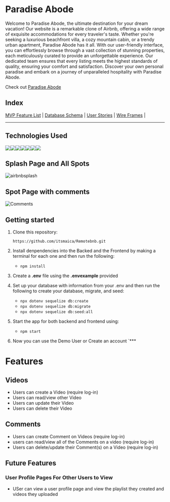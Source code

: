# Paradise Abode
Welcome to Paradise Abode, the ultimate destination for your dream vacation! Our website is a remarkable clone of Airbnb, offering a wide range of exquisite accommodations for every traveler's taste. Whether you're seeking a luxurious beachfront villa, a cozy mountain cabin, or a trendy urban apartment, Paradise Abode has it all. With our user-friendly interface, you can effortlessly browse through a vast collection of stunning properties, each meticulously curated to provide an unforgettable experience. Our dedicated team ensures that every listing meets the highest standards of quality, ensuring your comfort and satisfaction. Discover your own personal paradise and embark on a journey of unparalleled hospitality with Paradise Abode.

Check out [Paradise Abode](https://api-project-base.onrender.com/)

## Index
[MVP Feature List](https://github.com/DomenikMoody/API-project/wiki/Feature-List) | [Database Schema](https://github.com/DomenikMoody/API-project/wiki/schema) | [User Stories](https://github.com/DomenikMoody/API-project/wiki/User-Stories) | [Wire Frames](https://github.com/DomenikMoody/CapstoneProject/wiki/WireFrame) |

***

## Technologies Used
<img src="https://img.shields.io/badge/HTML5-E34F26?style=for-the-badge&logo=html5&logoColor=white" /><img src="https://img.shields.io/badge/CSS3-1572B6?style=for-the-badge&logo=css3&logoColor=white" /><img src="https://img.shields.io/badge/JavaScript-F7DF1E?style=for-the-badge&logo=javascript&logoColor=black" /><img src="https://img.shields.io/badge/Node.js-43853D?style=for-the-badge&logo=node.js&logoColor=white" /><img src="https://img.shields.io/badge/React-20232A?style=for-the-badge&logo=react&logoColor=61DAFB" /><img src="https://img.shields.io/badge/Redux-593D88?style=for-the-badge&logo=redux&logoColor=white" /><img src="https://img.shields.io/badge/PostgreSQL-316192?style=for-the-badge&logo=postgresql&logoColor=white" />

## Splash Page and All Spots
![airbnbsplash](https://github.com/DomenikMoody/API-project/assets/120535217/019f5e4c-26d9-4765-870f-5bf8bcc87133)

## Spot Page with comments
![Comments](https://github.com/DomenikMoody/API-project/assets/120535217/37084adb-56fd-49f8-8b4c-9dfd20829c5b)

## Getting started
1. Clone this repository:

   `
   https://github.com/itsmaica/Remotebnb.git
   `
2. Install denpendencies into the Backed and the Frontend by making a terminal for each one and then run the following:

   * `npm install`

3. Create a **.env** file using the **.envexample** provided 

4. Set up your database with information from your .env and then run the following to create your database, migrate, and seed: 
 
   * `npx dotenv sequelize db:create`
   * `npx dotenv sequelize db:migrate` 
   * `npx dotenv sequelize db:seed:all`

5. Start the app for both backend and frontend using:

   * `npm start`

6. Now you can use the Demo User or Create an account
`***

# Features 

## Videos
* Users can create a Video (require log-in)
* Users can read/view other Video
* Users can update their Video
* Users can delete their Video

## Comments
* Users can create Comment on Videos (require log-in)
* users can read/view all of the Comments on a video (require log-in)
* Users can delete/update their Comment(s) on a Video (require log-in)


## Future Features
### User Profile Pages For Other Users to View 
* USer can view a user profile page and view the playlist they created and videos they uploaded 

